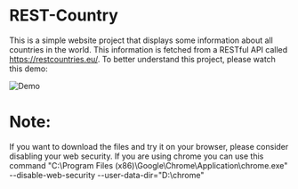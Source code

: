 # REST-Country

This is a simple website project that displays some information about all countries in the world. This information is fetched 
from a RESTful API called https://restcountries.eu/. To better understand this project, please watch this demo:

![Demo](https://github.com/mohammedshilleh96/REST-Country/blob/master/Demo.gif)

# Note:
If you want to download the files and try it on your browser, please consider disabling your web security. If you are using chrome 
you can use this command "C:\Program Files (x86)\Google\Chrome\Application\chrome.exe" --disable-web-security --user-data-dir="D:\chrome"
